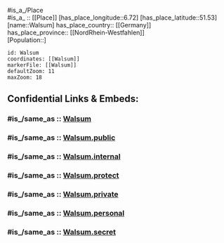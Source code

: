 ﻿---
confidential: public
isDeleted: false
location:
- 51.53
- 6.72
mapmarker: city
mapzoom:
- 7
- 12
SpocWebEntityId: 35428
tags:
- geo/City
type: City
---

#is_a_/Place  
#is_a_ :: [[Place]] 
[has_place_longitude::6.72] 
[has_place_latitude::51.53] 
[name::Walsum] 
has_place_country:: [[Germany]]  
has_place_province:: [[NordRhein-Westfahlen]]  
[Population::] 



```leaflet
id: Walsum
coordinates: [[Walsum]] 
markerFile: [[Walsum]] 
defaultZoom: 11 
maxZoom: 18
```


## Confidential Links & Embeds: 

### #is_/same_as :: [Walsum](/_Standards/Earth/Continent/Europe/Europe~Central/Germany/Germany~West/Nordrhein-Westfalen/counties~NW/Duisburg/Walsum.md) 

### #is_/same_as :: [Walsum.public](/_public/Earth/Continent/Europe/Europe~Central/Germany/Germany~West/Nordrhein-Westfalen/counties~NW/Duisburg/Walsum.public.md) 

### #is_/same_as :: [Walsum.internal](/_internal/Earth/Continent/Europe/Europe~Central/Germany/Germany~West/Nordrhein-Westfalen/counties~NW/Duisburg/Walsum.internal.md) 

### #is_/same_as :: [Walsum.protect](/_protect/Earth/Continent/Europe/Europe~Central/Germany/Germany~West/Nordrhein-Westfalen/counties~NW/Duisburg/Walsum.protect.md) 

### #is_/same_as :: [Walsum.private](/_private/Earth/Continent/Europe/Europe~Central/Germany/Germany~West/Nordrhein-Westfalen/counties~NW/Duisburg/Walsum.private.md) 

### #is_/same_as :: [Walsum.personal](/_personal/Earth/Continent/Europe/Europe~Central/Germany/Germany~West/Nordrhein-Westfalen/counties~NW/Duisburg/Walsum.personal.md) 

### #is_/same_as :: [Walsum.secret](/_secret/Earth/Continent/Europe/Europe~Central/Germany/Germany~West/Nordrhein-Westfalen/counties~NW/Duisburg/Walsum.secret.md)

